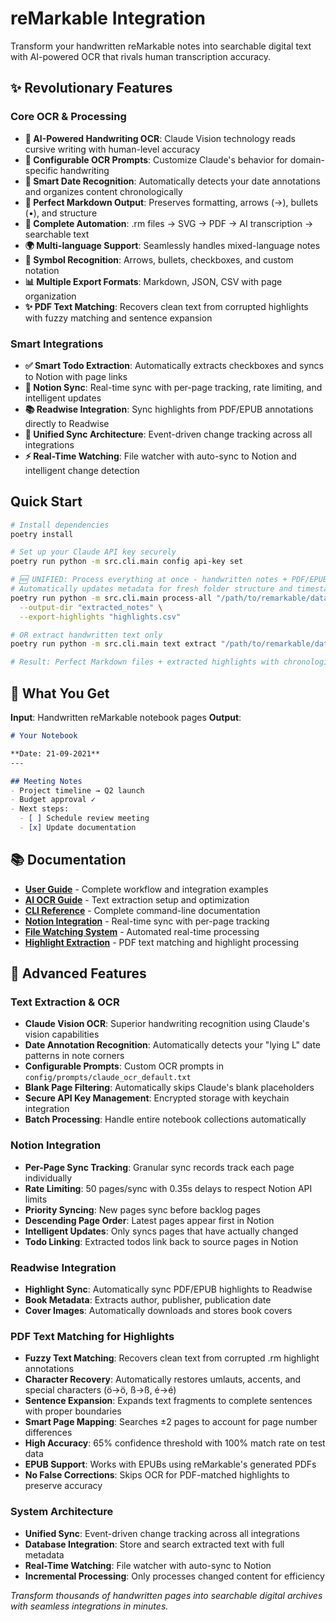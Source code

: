# reMarkable Integration

Transform your handwritten reMarkable notes into searchable digital text with AI-powered OCR that rivals human transcription accuracy.

## ✨ Revolutionary Features

### Core OCR & Processing
- **🤖 AI-Powered Handwriting OCR**: Claude Vision technology reads cursive writing with human-level accuracy
- **🎨 Configurable OCR Prompts**: Customize Claude's behavior for domain-specific handwriting
- **📅 Smart Date Recognition**: Automatically detects your date annotations and organizes content chronologically
- **📝 Perfect Markdown Output**: Preserves formatting, arrows (→), bullets (•), and structure
- **🔄 Complete Automation**: .rm files → SVG → PDF → AI transcription → searchable text
- **🌍 Multi-language Support**: Seamlessly handles mixed-language notes
- **🎯 Symbol Recognition**: Arrows, bullets, checkboxes, and custom notation
- **📊 Multiple Export Formats**: Markdown, JSON, CSV with page organization
- **✨ PDF Text Matching**: Recovers clean text from corrupted highlights with fuzzy matching and sentence expansion

### Smart Integrations
- **✅ Smart Todo Extraction**: Automatically extracts checkboxes and syncs to Notion with page links
- **📓 Notion Sync**: Real-time sync with per-page tracking, rate limiting, and intelligent updates
- **📚 Readwise Integration**: Sync highlights from PDF/EPUB annotations directly to Readwise
- **🔄 Unified Sync Architecture**: Event-driven change tracking across all integrations
- **⚡ Real-Time Watching**: File watcher with auto-sync to Notion and intelligent change detection

## Quick Start

```bash
# Install dependencies  
poetry install

# Set up your Claude API key securely
poetry run python -m src.cli.main config api-key set

# 🆕 UNIFIED: Process everything at once - handwritten notes + PDF/EPUB highlights
# Automatically updates metadata for fresh folder structure and timestamps
poetry run python -m src.cli.main process-all "/path/to/remarkable/data" \
  --output-dir "extracted_notes" \
  --export-highlights "highlights.csv"

# OR extract handwritten text only
poetry run python -m src.cli.main text extract "/path/to/remarkable/data" --output-dir "extracted_notes"

# Result: Perfect Markdown files + extracted highlights with chronological organization!
```

## 🎯 What You Get

**Input**: Handwritten reMarkable notebook pages
**Output**: 
```markdown
# Your Notebook

**Date: 21-09-2021**
---

## Meeting Notes
- Project timeline → Q2 launch
- Budget approval ✓
- Next steps:
  - [ ] Schedule review meeting
  - [x] Update documentation
```

## 📚 Documentation

- **[User Guide](docs/user-guide.md)** - Complete workflow and integration examples
- **[AI OCR Guide](docs/ai-ocr.md)** - Text extraction setup and optimization
- **[CLI Reference](docs/cli-usage.md)** - Complete command-line documentation
- **[Notion Integration](docs/notion-integration.md)** - Real-time sync with per-page tracking
- **[File Watching System](docs/watching-system.md)** - Automated real-time processing
- **[Highlight Extraction](docs/highlight_extraction.md)** - PDF text matching and highlight processing

## 🚀 Advanced Features

### Text Extraction & OCR
- **Claude Vision OCR**: Superior handwriting recognition using Claude's vision capabilities
- **Date Annotation Recognition**: Automatically detects your "lying L" date patterns in note corners
- **Configurable Prompts**: Custom OCR prompts in `config/prompts/claude_ocr_default.txt`
- **Blank Page Filtering**: Automatically skips Claude's blank placeholders
- **Secure API Key Management**: Encrypted storage with keychain integration
- **Batch Processing**: Handle entire notebook collections automatically

### Notion Integration
- **Per-Page Sync Tracking**: Granular sync records track each page individually
- **Rate Limiting**: 50 pages/sync with 0.35s delays to respect Notion API limits
- **Priority Syncing**: New pages sync before backlog pages
- **Descending Page Order**: Latest pages appear first in Notion
- **Intelligent Updates**: Only syncs pages that have actually changed
- **Todo Linking**: Extracted todos link back to source pages in Notion

### Readwise Integration
- **Highlight Sync**: Automatically sync PDF/EPUB highlights to Readwise
- **Book Metadata**: Extracts author, publisher, publication date
- **Cover Images**: Automatically downloads and stores book covers

### PDF Text Matching for Highlights
- **Fuzzy Text Matching**: Recovers clean text from corrupted .rm highlight annotations
- **Character Recovery**: Automatically restores umlauts, accents, and special characters (ö→ö, ß→ß, é→é)
- **Sentence Expansion**: Expands text fragments to complete sentences with proper boundaries
- **Smart Page Mapping**: Searches ±2 pages to account for page number differences
- **High Accuracy**: 65% confidence threshold with 100% match rate on test data
- **EPUB Support**: Works with EPUBs using reMarkable's generated PDFs
- **No False Corrections**: Skips OCR for PDF-matched highlights to preserve accuracy

### System Architecture
- **Unified Sync**: Event-driven change tracking across all integrations
- **Database Integration**: Store and search extracted text with full metadata
- **Real-Time Watching**: File watcher with auto-sync to Notion
- **Incremental Processing**: Only processes changed content for efficiency

*Transform thousands of handwritten pages into searchable digital archives with seamless integrations in minutes.*